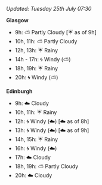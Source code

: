 *Updated: Tuesday 25th July 07:30*

**Glasgow**

* 9h: :partly_sunny: Partly Cloudy [:umbrella: as of 9h]
* 10h, 11h: :partly_sunny: Partly Cloudy
* 12h, 13h: :umbrella: Rainy
* 14h - 17h: :cyclone: Windy (:partly_sunny:)
* 18h, 19h: :umbrella: Rainy
* 20h: :cyclone: Windy (:partly_sunny:)

**Edinburgh**

* 9h: :cloud: Cloudy
* 10h, 11h: :umbrella: Rainy
* 12h: :cyclone: Windy (:cloud:) [:cloud: as of 8h]
* 13h: :cyclone: Windy (:cloud:) [:cloud: as of 9h]
* 14h, 15h: :umbrella: Rainy
* 16h: :cyclone: Windy (:cloud:)
* 17h: :cloud: Cloudy
* 18h, 19h: :partly_sunny: Partly Cloudy
* 20h: :cloud: Cloudy
